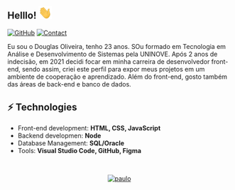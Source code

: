 <h2> Helllo! <img src="https://raw.githubusercontent.com/ABSphreak/ABSphreak/master/gifs/Hi.gif" width="30px"></h2>


[![GitHub](https://img.shields.io/badge/SUPPORT%20AT-LINKEDIN-blue?style=for-the-badge&logo=linkedin)](https://github.com/d0ugui) 
[![Contact](https://img.shields.io/badge/CONTACT-GMAIL-Blue?style=for-the-badge&logo=gmail&logoColor=white)](mailto:douglaspo_97@outlook.com)

Eu sou o Douglas Oliveira, tenho 23 anos. SOu formado em Tecnologia em Análise e Desenvolvimento de Sistemas pela UNINOVE. Após 2 anos de indecisão, em 2021 decidi focar em minha carreira de desenvolvedor front-end, sendo assim, criei este perfil para expor meus projetos em um ambiente de cooperação e aprendizado. Além do front-end, gosto também das áreas de back-end e banco de dados. 

## ⚡ Technologies

- Front-end development: **HTML, CSS, JavaScript**
- Backend developmen: **Node**
- Database Management: **SQL/Oracle**
- Tools: **Visual Studio Code, GitHub, Figma**

<br>
<p align="center">
<a href="https://twitter.com/d0ugui_" target="_blank"><img align="center" src="https://simpleicons.org/icons/twitter.svg" alt="paulo" height="20" width="20" /></a>
</p>
<br>
